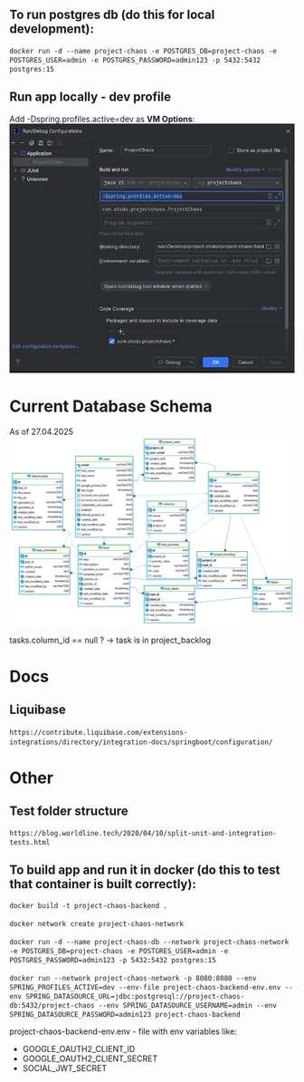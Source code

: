 ## To run postgres db (do this for local development):
```
docker run -d --name project-chaos -e POSTGRES_DB=project-chaos -e POSTGRES_USER=admin -e POSTGRES_PASSWORD=admin123 -p 5432:5432 postgres:15
```

## Run app locally - dev profile
Add -Dspring.profiles.active=dev as **VM Options**:
![img.png](docs/images/dev-profile.png)

# Current Database Schema
As of 27.04.2025
![Alt text](docs/images/db_schema.png)

tasks.column_id == null ? -> task is in project_backlog

# Docs
## Liquibase
```https://contribute.liquibase.com/extensions-integrations/directory/integration-docs/springboot/configuration/```

# Other
## Test folder structure
```
https://blog.worldline.tech/2020/04/10/split-unit-and-integration-tests.html
```

## To build app and run it in docker (do this to test that container is built correctly):
```
docker build -t project-chaos-backend .

docker network create project-chaos-network

docker run -d --name project-chaos-db --network project-chaos-network -e POSTGRES_DB=project-chaos -e POSTGRES_USER=admin -e POSTGRES_PASSWORD=admin123 -p 5432:5432 postgres:15

docker run --network project-chaos-network -p 8080:8080 --env SPRING_PROFILES_ACTIVE=dev --env-file project-chaos-backend-env.env --env SPRING_DATASOURCE_URL=jdbc:postgresql://project-chaos-db:5432/project-chaos --env SPRING_DATASOURCE_USERNAME=admin --env SPRING_DATASOURCE_PASSWORD=admin123 project-chaos-backend
```
project-chaos-backend-env.env  - file with env variables like:
- GOOGLE_OAUTH2_CLIENT_ID
- GOOGLE_OAUTH2_CLIENT_SECRET
- SOCIAL_JWT_SECRET  
